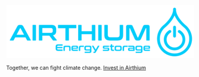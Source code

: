 ![Airthium Energy Storage](./img/logo_airthium.png)

Together, we can fight climate change.
[Invest in Airthium](https://wefunder.com/airthium)
